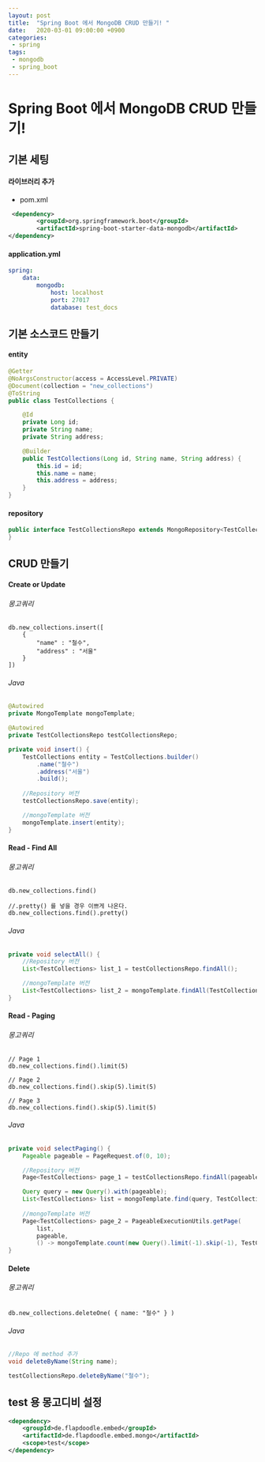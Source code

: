 ```yaml
---
layout: post
title:  "Spring Boot 에서 MongoDB CRUD 만들기! "
date:   2020-03-01 09:00:00 +0900
categories:
 - spring
tags: 
 - mongodb
 - spring_boot
---
```


# Spring Boot 에서 MongoDB CRUD 만들기!

## 기본 세팅
#### 라이브러리 추가
- pom.xml

```xml
 <dependency>
        <groupId>org.springframework.boot</groupId>
        <artifactId>spring-boot-starter-data-mongodb</artifactId>
</dependency>
```

#### application.yml
```yaml
spring:
    data:
        mongodb:
            host: localhost
            port: 27017
            database: test_docs
``` 

## 기본 소스코드 만들기
#### entity
```java
@Getter
@NoArgsConstructor(access = AccessLevel.PRIVATE)
@Document(collection = "new_collections")
@ToString
public class TestCollections {

    @Id
    private Long id;
    private String name;
    private String address;

    @Builder
    public TestCollections(Long id, String name, String address) {
        this.id = id;
        this.name = name;
        this.address = address;
    }
}
```

#### repository
```java
public interface TestCollectionsRepo extends MongoRepository<TestCollections, Long> {
}
```

## CRUD 만들기
#### Create or Update

###### 몽고쿼리
```
db.new_collections.insert([
    {
        "name" : "철수",
        "address" : "서울"
    }
])
```

###### Java
```java
@Autowired
private MongoTemplate mongoTemplate;

@Autowired
private TestCollectionsRepo testCollectionsRepo;

private void insert() {
    TestCollections entity = TestCollections.builder()
        .name("철수")
        .address("서울")
        .build();
    
    //Repository 버전
    testCollectionsRepo.save(entity);

    //mongoTemplate 버전
    mongoTemplate.insert(entity);
}
```

#### Read - Find All
###### 몽고쿼리
```
db.new_collections.find()

//.pretty() 를 넣을 경우 이쁘게 나온다.
db.new_collections.find().pretty()
```

###### Java
```java
private void selectAll() {
    //Repository 버전
    List<TestCollections> list_1 = testCollectionsRepo.findAll();

    //mongoTemplate 버전
    List<TestCollections> list_2 = mongoTemplate.findAll(TestCollections.class);
}
```

#### Read - Paging 
###### 몽고쿼리
```
// Page 1
db.new_collections.find().limit(5)

// Page 2
db.new_collections.find().skip(5).limit(5)

// Page 3
db.new_collections.find().skip(5).limit(5)
```

###### Java
```java
private void selectPaging() {
    Pageable pageable = PageRequest.of(0, 10);

    //Repository 버전
    Page<TestCollections> page_1 = testCollectionsRepo.findAll(pageable);

    Query query = new Query().with(pageable);
    List<TestCollections> list = mongoTemplate.find(query, TestCollections.class);
    
    //mongoTemplate 버전
    Page<TestCollections> page_2 = PageableExecutionUtils.getPage(
        list,
        pageable,
        () -> mongoTemplate.count(new Query().limit(-1).skip(-1), TestCollections.class));
}
```

#### Delete
###### 몽고쿼리
```
db.new_collections.deleteOne( { name: "철수" } )
```

###### Java
```java
//Repo 에 method 추가
void deleteByName(String name);

testCollectionsRepo.deleteByName("철수");
```


## test 용 몽고디비 설정
```xml
<dependency>
    <groupId>de.flapdoodle.embed</groupId>
    <artifactId>de.flapdoodle.embed.mongo</artifactId>
    <scope>test</scope>
</dependency>
```
